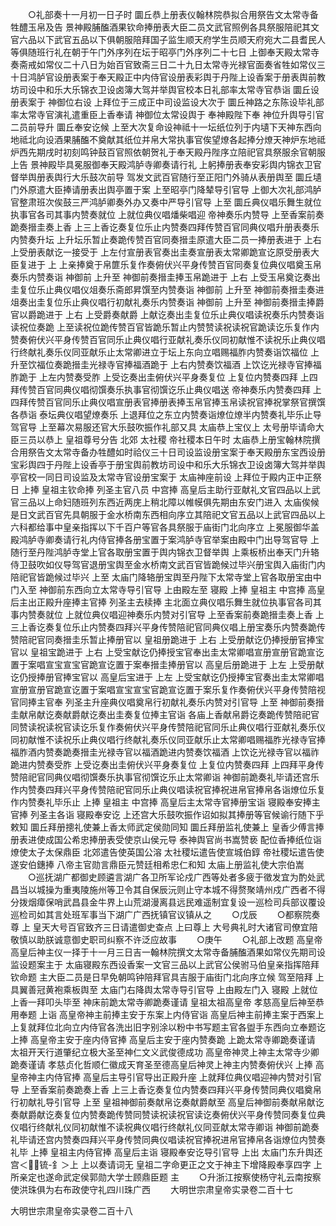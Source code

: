 <!-- { "loadSidebar": true } -->
　　○礼部奏十一月初一日子时  圜丘恭上册表仪翰林院恭拟合用祭告文太常寺备牲醴玉帛及告  景神殿脯醢酒果钦命捧册表大臣二员文武官照例各具祭服陪祀其文官六品以下武官五品以下俱朝服陪拜国子监生顺天府学生员顺天府宛大二县耆民人等俱随班行礼在朝于午门外序列在坛于昭亭门外序列二十七日  上御奉天殿太常寺奏斋戒如常仪二十八日为始百官致斋三日二十九日太常寺光禄官面奏省牲如常仪三十日鸿胪官设册表案于奉天殿正中内侍官设册表彩舆于丹陛上设香案于册表舆前教坊司设中和乐大乐锦衣卫设卤簿大驾并举舆官校本日礼部率太常寺官恭诣  圜丘设册表案于  神御位右设  上拜位于三成正中司设监设大次于  圜丘神路之东陈设毕礼部率太常寺官演礼遣重臣上香奉请  神御位太常设舆于  奉神殿陛下奉  神位升舆导引官二员前导升  圜丘奉安讫候  上至大次复命设神祗十一坛纸位列于内壝下天神东西向地祗北向设酒果脯醢不奠献其纸位并帛大常执事官俟望燎各起捧分燎天神炉东地祗炉西先期戌时初刻鸣钟鼓百官照依朝贺礼于奉天殿丹陛序立陪祀官具祭服余官朝服  上告  景神殿毕具冕服御奉天殿鸿胪寺卿奏请行礼  上躬捧册表奉安彩舆内锦衣卫官督举舆册表舆行大乐鼓次前导  驾发文武百官随行至正阳门外骑从表册舆至  圜丘壝门外原遣大臣捧请册表出舆亭置于案  上至昭亭门降辇导引官导  上御大次礼部鸿胪官整肃班次俟鼓三严鸿胪卿奏外办又奏中严导引官导  上至  圜丘典仪唱乐舞生就位执事官各司其事内赞奏就位  上就位典仪唱燔柴唱迎  帝神奏乐内赞导  上至香案前奏跪奏搢圭奏上香  上三上香讫奏复位乐止内赞奏四拜传赞百官同典仪唱升册表奏乐内赞奏升坛  上升坛乐暂止奏跪传赞百官同奏搢圭原遣大臣二员一捧册表进于  上右  上受册表献讫一接受于  上左付宣册表官奏出圭奏宣册表太常卿跪宣讫原受册表大臣复进于  上  上亲捧奠于帛篚乐复作奏俯伏兴平身传赞百官同奏复位典仪唱奠玉帛奏乐内赞奏诣  神御前  上升至  神御前奏搢圭捧玉帛跪进于  上右  上受玉帛奠讫奏出圭复位乐止典仪唱仪俎奏乐斋郎昇馔至内赞奏诣  神御前  上升至  神御前奏搢圭奏进俎奏出圭复位乐止典仪唱行初献礼奏乐内赞奏诣  神御前  上升至  神御前奏搢圭捧爵官以爵跪进于  上右  上受爵奏献爵  上献讫奏出圭复位乐止典仪唱读祝奏乐内赞奏诣读祝位奏跪  上至读祝位跪传赞百官皆跪乐暂止内赞赞读祝读祝官跪读讫乐复作内赞奏俯伏兴平身传赞百官同乐止典仪唱行亚献礼奏乐仪同初献惟不读祝乐止典仪唱行终献礼奏乐仪同亚献乐止太常卿进立于坛上东向立唱赐福胙内赞奏诣饮福位  上升至饮福位奏跪搢圭光禄寺官捧福酒跪于  上右内赞奏饮福酒  上饮讫光禄寺官捧福胙跪于  上左内赞奏受胙  上受讫奏出圭俯伏兴平身奏复位  上复位内赞奏四拜  上四拜传赞百官同典仪唱彻馔奏乐执事官彻馔讫乐止典仪唱送  帝神奏乐内赞奏四拜  上四拜传赞百官同乐止典仪唱宣册表官捧册表捧玉帛官捧玉帛读祝官捧祝掌祭官撰馔各恭诣  泰坛典仪唱望燎奏乐  上退拜位之东立内赞奏诣燎位燎半内赞奏礼毕乐止导驾官导  上至幕次易服还官大乐鼓吹振作礼部又具  太庙恭上宝仪上  太号册毕请命大臣三员以恭上  皇祖尊号分告  北郊  太社稷  帝社稷本日午时  太庙恭上册宝翰林院撰合用祭告文太常寺备办牲醴如时祫仪三十日司设监设册宝案于奉天殿册东宝西设册宝彩舆四于丹陛上设香亭于册宝舆前教坊司设中和乐大乐锦衣卫设卤簿大驾并举舆亭官校一同日司设监及太常寺官设册宝案于  太庙神座前设  上拜位于殿内正中正祭日  上捧  皇祖主钦命捧  列圣主官八员  中宫捧  高皇后主助行亚献礼文官四品以上武官三品以上命妇随班列东西近两庑上稍北障以帷幙俱先期由东安门进入  太庙俟候是日文武百官先具朝服于金水桥南东西相向序立其陪祀文官五品以上武官四品以上六科都给事中皇亲指挥以下千百户等官各具祭服于庙街门北向序立  上冕服御华盖殿鸿胪寺卿奏请行礼内侍官捧各册宝置于案鸿胪寺官举案由殿中门出导驾官导  上随行至丹陛鸿胪寺堂上官各取册宝置于舆内锦衣卫督举舆  上乘板桥出奉天门升辂侍卫鼓吹如仪导驾官退册宝舆至金水桥南文武百官皆跪候过毕兴册宝舆入庙街门内陪祀官皆跪候过毕兴  上至  太庙门降辂册宝舆至丹陛下太常寺堂上官各取册宝由中门入至  神御前东西向立太常寺导引官导  上由殿左至  寝殿  上捧  皇祖主  中宫捧  高皇后主出正殿升座捧主官捧  列圣主去椟捧  主北面立典仪唱乐舞生就位执事官各司其事内赞奏就位  上就位典仪唱迎神奏乐内赞对引官导  上至香案前奏跪搢圭奏上香  上三上香讫奏复位乐止内赞奏四拜兴平身传赞陪祀官同典仪唱上册宝奏乐内赞奏跪传赞陪祀官同奏搢圭乐暂止捧册官以  皇祖册跪进于  上右  上受册献讫仍捧授册官捧宝官以  皇祖宝跪进于  上右  上受宝献讫仍捧授宝官奉出圭太常卿唱宣册宣册官跪宣讫置于案唱宣宝宣宝官跪宣讫置于案奉搢圭捧册官以  高皇后册跪进于  上左  上受册献讫仍授捧册官捧宝官以  高皇后宝进于  上左  上受宝献讫仍授捧宝官奏出圭太常卿唱宣册宣册官跪宣讫置于案唱宣宝宣宝官跪宣讫置于案乐复作奏俯伏兴平身传赞陪视官同捧主官奉  列圣主升座典仪唱奠帛行初献礼奏乐内赞对引官导  上至  神御前奏搢圭献帛献讫奏献爵献讫奏出圭奏复位捧主官诣  各庙上香献帛爵讫奏跪传赞陪祀官同赞读祝读祝官读讫乐复作奏俯伏兴平身传赞陪祀官同乐止典仪唱行亚献礼奏乐仪同初献惟不读祝乐止典仪唱行终献礼奏乐仪同亚献乐止太常卿唱赐福胙光禄寺官捧福胙酒内赞奏跪奏搢圭光禄寺官以福酒跪进内赞奏饮福酒  上饮讫光禄寺官以福祚跪进内赞奏受胙  上受讫奏出圭俯伏兴平身奏复位  上复位内赞奏四拜  上四拜平身传赞陪祀官同典仪唱彻馔奏乐执事官彻馔讫乐止太常卿诣  神御前跪奏礼毕请还宫乐作内赞奏四拜兴平身传赞陪祀官同乐止典仪唱读祝官捧祝进帛官捧帛各诣燎位乐复作内赞奏礼毕乐止  上捧  皇祖主  中宫捧  高皇后主太常寺官捧册宝诣  寝殿奉安捧主官捧  列圣主各诣  寝殿奉安讫  上还宫大乐鼓吹振作诏如拟其捧册等官候谕行随下乎敕知  圜丘拜册摠礼使兼上香太师武定侯勋同知  圜丘拜册监礼使兼上  皇香少傅言捧册表进使成国公希忠捧册表受使京山侯元导  泰神舆官尚书嵩赞亵  配位香捧纸位诣燎使太子太保鼎臣  北郊遣告使英国公溶  太社稷坛遣告使宣城伯錞  帝社稷坛遣告使遂安伯鏸捧  八帝主官勋言鼎臣元赞廷相希忠仁和知  太庙上册监礼使大宗伯嵩
　　○巡抚湖广都御史顾遴言湖广各卫所军论戍广西等处者多疲于徵发宜为酌处武昌当以城操为重夷陵施州等卫令其自保辰沅则止守本城不得赘聚靖州戍广西者不得分拨烟瘴保哨武昌县金牛界上山荒湖漫离县远民难遥制宜复设一巡检司兵部议覆设巡检司如其言处班军事当下湖广广西抚镇官议镇从之
　　○戊辰
　　○都察院奏尊  上  皇天大号百官致齐三日请遣御史查点  上曰尊上  大号典礼时大诸官司僚宜陪敬慎以助朕诚意御史职司纠察不许泛应故事
　　○庚午
　　○礼部上改题  高皇帝  高皇后神主仪一择于十一月三日吉一翰林院撰文太常寺备脯醢酒果如常仪先期司设监设题案主于  太庙寝殿东西设香案一文官三品以上武官公侯驸马伯皇亲指挥陪拜钦命题  主大臣二员是日早免朝鸣钟陪拜官具吉服于庙街门北向序立候  驾至陪拜  上具翼善冠黄袍乘板舆至  太庙门右降舆太常寺导引官导  上由殿左门入  寝殿  上就位上香一拜叩头毕至  神床前跪太常寺卿跪奏谨请  皇祖太祖高皇帝  孝慈高皇后神至恭用奉题  上诣  高皇帝神主前捧主安于东案上内侍官诣  高皇后神主前捧主案于西案上  上复就拜位北向立内侍官各洗出旧字别涂以粉中书写题主官各盥手东西向立奉题讫  上捧  高皇帝主安于座内侍官捧  高皇后主安于座内赞奏跪  上跪太常寺卿跪奏谨请  太祖开天行道肇纪立极大圣至神仁文义武俊德成功  高皇帝神灵上神主太常寺少卿跪奏谨请  孝慈贞化哲顺仁徽成天育圣至德高皇后神灵上神主内赞奏俯伏兴  上捧  高皇帝神主内侍官捧  高皇后主导引官导出正殿升座  上就拜位典仪唱迎神内赞对引官导  上至香案前奏跪奏上香  上三上香讫奏复位内赞奏四拜兴平身传赞同典仪唱奠帛行初献礼导引官导  上至  皇祖神御前奏献帛讫奏献爵献至  高皇后神御前奏献帛献讫奏献爵献讫奏复位内赞奏跪传赞同赞读祝读祝官读讫奏俯伏兴平身传赞同奏复位典仪唱行终献礼仪同初献惟不读祝典仪唱行终献礼仪同亚献太常寺卿诣  神御前跪奏礼毕请还宫内赞奏四拜兴平身传赞同典仪唱读祝官捧祝进帛官捧帛各诣燎位内赞奏礼毕  上捧  皇祖主内侍官捧  高皇后主诣  寝殿奉安讫导引官导  上出  太庙门东升舆还宫＜锍-釒＞上  上以奏请词无  皇祖二字命更正之文于神主下增降殿奉享四字  上所亲定也遂命武定侯郭勋大学士顾鼎臣题  主
　　○升浙江按察使杨守礼云南按察使洪珠俱为右布政使守礼四川珠广西
　　大明世宗肃皇帝实录卷二百十七


大明世宗肃皇帝实录卷二百十八
